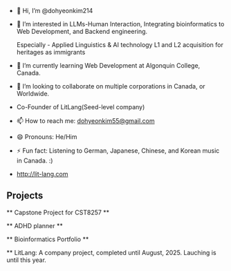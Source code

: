 - 👋 Hi, I’m @dohyeonkim214
- 👀 I’m interested in LLMs-Human Interaction, Integrating bioinformatics to Web Development, and Backend engineering.

  Especially - Applied Linguistics & AI technology
  L1 and L2 acquisition for heritages as immigrants
  
- 🌱 I’m currently learning Web Development at Algonquin College, Canada.
- 💞️ I’m looking to collaborate on multiple corporations in Canada, or Worldwide.
- Co-Founder of LitLang(Seed-level company)
- 📫 How to reach me: dohyeonkim55@gmail.com
- 😄 Pronouns: He/Him
- ⚡ Fun fact: Listening to German, Japanese, Chinese, and Korean music in Canada. :)

- http://lit-lang.com

## Projects

** Capstone Project for CST8257 **

** ADHD planner **

** Bioinformatics Portfolio **

** LitLang: A company project, completed until August, 2025. Lauching is until this year.


<!---
dohyeonkim214/dohyeonkim214 is a ✨ special ✨ repository because its `README.md` (this file) appears on your GitHub profile.
You can click the Preview link to take a look at your changes.
--->

